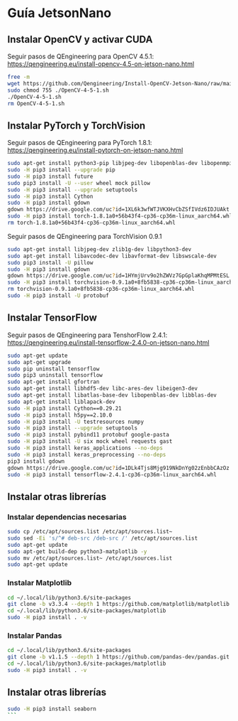 # Guía JetsonNano

## Instalar OpenCV y activar CUDA
Seguir pasos de QEngineering para OpenCV 4.5.1: https://qengineering.eu/install-opencv-4.5-on-jetson-nano.html
```bash
free -m
wget https://github.com/Qengineering/Install-OpenCV-Jetson-Nano/raw/main/OpenCV-4-5-1.sh
sudo chmod 755 ./OpenCV-4-5-1.sh
./OpenCV-4-5-1.sh
rm OpenCV-4-5-1.sh 
```

## Instalar PyTorch y TorchVision
Seguir pasos de QEngineering para PyTorch 1.8.1: https://qengineering.eu/install-pytorch-on-jetson-nano.html
```bash
sudo apt-get install python3-pip libjpeg-dev libopenblas-dev libopenmpi-dev libomp-dev
sudo -H pip3 install --upgrade pip
sudo -H pip3 install future
sudo pip3 install -U --user wheel mock pillow
sudo -H pip3 install --upgrade setuptools
sudo -H pip3 install Cython
sudo -H pip3 install gdown
gdown https://drive.google.com/uc?id=1XL6k3wfWTJVKXHvCbZSfIVdz6IDJUAkt
sudo -H pip3 install torch-1.8.1a0+56b43f4-cp36-cp36m-linux_aarch64.whl
rm torch-1.8.1a0+56b43f4-cp36-cp36m-linux_aarch64.whl
```

Seguir pasos de QEngineering para TorchVision 0.9.1
```bash
sudo apt-get install libjpeg-dev zlib1g-dev libpython3-dev
sudo apt-get install libavcodec-dev libavformat-dev libswscale-dev
sudo pip3 install -U pillow
sudo -H pip3 install gdown
gdown https://drive.google.com/uc?id=1HYmjUrv9o2hZWVz7GpGplaKhqMPMtESL
sudo -H pip3 install torchvision-0.9.1a0+8fb5838-cp36-cp36m-linux_aarch64.whl
rm torchvision-0.9.1a0+8fb5838-cp36-cp36m-linux_aarch64.whl
sudo -H pip3 install -U protobuf
```

## Instalar TensorFlow
Seguir pasos de QEngineering para TenshorFlow 2.4.1: https://qengineering.eu/install-tensorflow-2.4.0-on-jetson-nano.html
```bash
sudo apt-get update
sudo apt-get upgrade
sudo pip uninstall tensorflow
sudo pip3 uninstall tensorflow
sudo apt-get install gfortran
sudo apt-get install libhdf5-dev libc-ares-dev libeigen3-dev
sudo apt-get install libatlas-base-dev libopenblas-dev libblas-dev
sudo apt-get install liblapack-dev
sudo -H pip3 install Cython==0.29.21
sudo -H pip3 install h5py==2.10.0
sudo -H pip3 install -U testresources numpy
sudo -H pip3 install --upgrade setuptools
sudo -H pip3 install pybind11 protobuf google-pasta
sudo -H pip3 install -U six mock wheel requests gast
sudo -H pip3 install keras_applications --no-deps
sudo -H pip3 install keras_preprocessing --no-deps
pip3 install gdown
gdown https://drive.google.com/uc?id=1DLk4Tjs8Mjg919NkDnYg02zEnbbCAzOz
sudo -H pip3 install tensorflow-2.4.1-cp36-cp36m-linux_aarch64.whl
```

## Instalar otras librerías

### Instalar dependencias necesarias
```bash
sudo cp /etc/apt/sources.list /etc/apt/sources.list~
sudo sed -Ei 's/^# deb-src /deb-src /' /etc/apt/sources.list
sudo apt-get update
sudo apt-get build-dep python3-matplotlib -y
sudo mv /etc/apt/sources.list~ /etc/apt/sources.list
sudo apt-get update
```

### Instalar Matplotlib
```bash
cd ~/.local/lib/python3.6/site-packages
git clone -b v3.3.4 --depth 1 https://github.com/matplotlib/matplotlib.git
cd ~/.local/lib/python3.6/site-packages/matplotlib
sudo -H pip3 install . -v
```

### Instalar Pandas
```bash
cd ~/.local/lib/python3.6/site-packages
git clone -b v1.1.5 --depth 1 https://github.com/pandas-dev/pandas.git
cd ~/.local/lib/python3.6/site-packages/matplotlib
sudo -H pip3 install . -v
```

## Instalar otras librerías
````bash
sudo -H pip3 install seaborn
```
